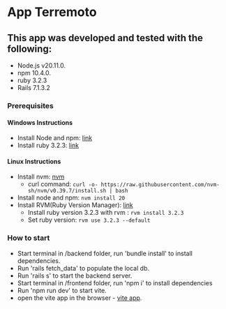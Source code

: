 # App Terremoto

## This app was developed and tested with the following:

-   Node.js v20.11.0.
-   npm 10.4.0.
-   ruby 3.2.3
-   Rails 7.1.3.2

### Prerequisites

#### Windows Instructions

-   Install Node and npm: [link](https://nodejs.org/en)
-   Install ruby 3.2.3: [link](https://rubyinstaller.org/downloads/)

#### Linux Instructions

-   Install nvm:
    [nvm](https://github.com/nvm-sh/nvm?tab=readme-ov-file#installing-and-updating)
    -   curl command:
        `curl -o- https://raw.githubusercontent.com/nvm-sh/nvm/v0.39.7/install.sh | bash`
-   Install node and npm: `nvm install 20`
-   Install RVM(Ruby Version Manager): [link](https://rvm.io/rvm/install)
    -   Install ruby version 3.2.3 with rvm : `rvm install 3.2.3`
    -   Set ruby version: `rvm use 3.2.3 --default`

### How to start

-   Start terminal in /backend folder, run 'bundle install' to install dependencies.
-   Run 'rails fetch_data' to populate the local db.
-   Run 'rails s' to start the backend server.
-   Start terminal in /frontend folder, run 'npm i' to install dependencies
-   Run 'npm run dev' to start vite.
-   open the vite app in the browser - [vite app](http://localhost:5173/).
